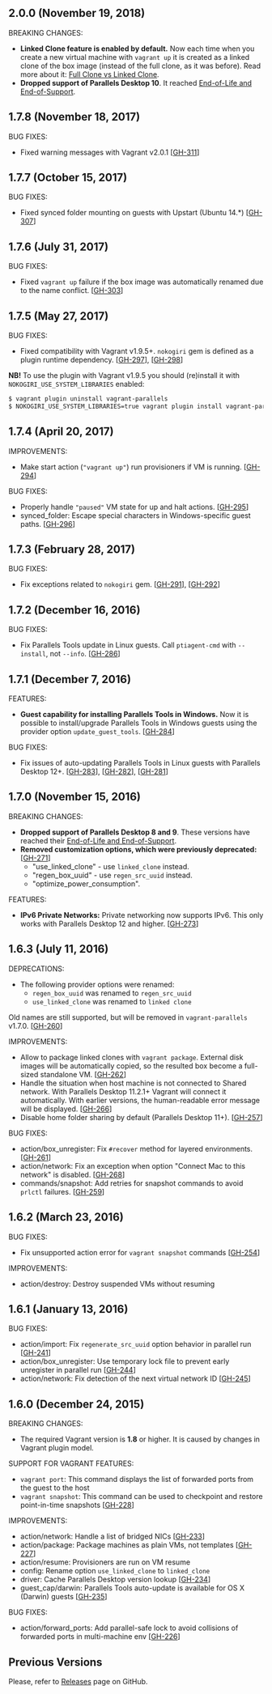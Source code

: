 ## 2.0.0 (November 19, 2018)
BREAKING CHANGES:
  - **Linked Clone feature is enabled by default.**
  Now each time when you create a new virtual machine with `vagrant up` it is
  created as a linked clone of the box image (instead of the full clone, as it
  was before). Read more about it:
  [Full Clone vs Linked Clone](http://parallels.github.io/vagrant-parallels/docs/configuration.html#linked_clone).
  - **Dropped support of Parallels Desktop 10**. It reached
  [End-of-Life and End-of-Support](http://kb.parallels.com/eu/122533).

## 1.7.8 (November 18, 2017)
BUG FIXES:
  - Fixed warning messages with Vagrant v2.0.1
  [[GH-311](https://github.com/Parallels/vagrant-parallels/issues/311)]

## 1.7.7 (October 15, 2017)
BUG FIXES:
  - Fixed synced folder mounting on guests with Upstart (Ubuntu 14.*)
  [[GH-307](https://github.com/Parallels/vagrant-parallels/issues/307)]


## 1.7.6 (July 31, 2017)
BUG FIXES:
  - Fixed `vagrant up` failure if the box image was automatically renamed due
  to the name conflict.
  [[GH-303](https://github.com/Parallels/vagrant-parallels/issues/303)]


## 1.7.5 (May 27, 2017)
BUG FIXES:
  - Fixed compatibility with Vagrant v1.9.5+. `nokogiri` gem is defined as
  a plugin runtime dependency.
  [[GH-297](https://github.com/Parallels/vagrant-parallels/issues/297)],
  [[GH-298](https://github.com/Parallels/vagrant-parallels/pull/298)]

  **NB!** To use the plugin with Vagrant v1.9.5 you should (re)install it with
  `NOKOGIRI_USE_SYSTEM_LIBRARIES` enabled:
  ```bash
  $ vagrant plugin uninstall vagrant-parallels
  $ NOKOGIRI_USE_SYSTEM_LIBRARIES=true vagrant plugin install vagrant-parallels
  ```


## 1.7.4 (April 20, 2017)
IMPROVEMENTS:
  - Make start action (`"vagrant up"`) run provisioners if VM is running.
  [[GH-294](https://github.com/Parallels/vagrant-parallels/pull/294)]

BUG FIXES:
  - Properly handle `"paused"` VM state for up and halt actions.
  [[GH-295](https://github.com/Parallels/vagrant-parallels/pull/295)]
  - synced_folder: Escape special characters in Windows-specific guest paths.
  [[GH-296](https://github.com/Parallels/vagrant-parallels/pull/296)]


## 1.7.3 (February 28, 2017)
BUG FIXES:
  - Fix exceptions related to `nokogiri` gem.
  [[GH-291](https://github.com/Parallels/vagrant-parallels/issues/291)],
  [[GH-292](https://github.com/Parallels/vagrant-parallels/issues/292)]


## 1.7.2 (December 16, 2016)
BUG FIXES:
  - Fix Parallels Tools update in Linux guests. Call `ptiagent-cmd` with `--install`,
  not `--info`. [[GH-286](https://github.com/Parallels/vagrant-parallels/pull/286)]


## 1.7.1 (December 7, 2016)
FEATURES:
  - **Guest capability for installing Parallels Tools in Windows.** Now it is
  possible to install/upgrade Parallels Tools in Windows guests using
  the provider option `update_guest_tools`. [[GH-284](https://github.com/Parallels/vagrant-parallels/pull/284)]

BUG FIXES:
  - Fix issues of auto-updating Parallels Tools in Linux guests with Parallels Desktop 12+.
  [[GH-283](https://github.com/Parallels/vagrant-parallels/pull/283)],
  [[GH-282](https://github.com/Parallels/vagrant-parallels/pull/282)],
  [[GH-281](https://github.com/Parallels/vagrant-parallels/pull/281)]


## 1.7.0 (November 15, 2016)
BREAKING CHANGES:
  - **Dropped support of Parallels Desktop 8 and 9**. These versions have
  reached their [End-of-Life and End-of-Support](http://kb.parallels.com/eu/122533).
  - **Removed customization options, which were previously deprecated:** [[GH-271](https://github.com/Parallels/vagrant-parallels/pull/271)]
    - "use_linked_clone" - use `linked_clone` instead.
    - "regen_box_uuid" - use `regen_src_uuid` instead.
    - "optimize_power_consumption".

FEATURES:
  - **IPv6 Private Networks:** Private networking now supports IPv6.
  This only works with Parallels Desktop 12 and higher.
  [[GH-273](https://github.com/Parallels/vagrant-parallels/pull/273)]


## 1.6.3 (July 11, 2016)
DEPRECATIONS:
  - The following provider options were renamed:
    - `regen_box_uuid` was renamed to `regen_src_uuid`
    - `use_linked_clone` was renamed to `linked clone`

  Old names are still supported, but will be removed in `vagrant-parallels` v1.7.0.
  [[GH-260](https://github.com/Parallels/vagrant-parallels/pull/260)]

IMPROVEMENTS:
  - Allow to package linked clones with `vagrant package`. External disk images
  will be automatically copied, so the resulted box become a full-sized
  standalone VM. [[GH-262](https://github.com/Parallels/vagrant-parallels/pull/262)]
  - Handle the situation when host machine is not connected to Shared network.
  With Parallels Desktop 11.2.1+ Vagrant will connect it automatically. With earlier
  versions, the human-readable error message will be displayed.
  [[GH-266](https://github.com/Parallels/vagrant-parallels/pull/266)]
  - Disable home folder sharing by default (Parallels Desktop 11+).
  [[GH-257](https://github.com/Parallels/vagrant-parallels/pull/257)]

BUG FIXES:
  - action/box_unregister: Fix `#recover` method  for layered environments.
  [[GH-261](https://github.com/Parallels/vagrant-parallels/pull/261)]
  - action/network: Fix an exception when option "Connect Mac to
  this network" is disabled. [[GH-268](https://github.com/Parallels/vagrant-parallels/pull/268)]
  - commands/snapshot: Add retries for snapshot commands to avoid `prlctl`
  failures. [[GH-259](https://github.com/Parallels/vagrant-parallels/pull/259)]


## 1.6.2 (March 23, 2016)
BUG FIXES:
  - Fix unsupported action error for `vagrant snapshot` commands [[GH-254](https://github.com/Parallels/vagrant-parallels/pull/254)]

IMPROVEMENTS:
  - action/destroy: Destroy suspended VMs without resuming

## 1.6.1 (January 13, 2016)

BUG FIXES:
  - action/import: Fix `regenerate_src_uuid` option behavior in parallel run
    [[GH-241](https://github.com/Parallels/vagrant-parallels/pull/241)]
  - action/box_unregister: Use temporary lock file to prevent early unregister
    in parallel run [[GH-244](https://github.com/Parallels/vagrant-parallels/pull/244)]
  - action/network: Fix detection of the next virtual network ID [[GH-245](https://github.com/Parallels/vagrant-parallels/pull/245)]


## 1.6.0 (December 24, 2015)
BREAKING CHANGES:

  - The required Vagrant version is **1.8** or higher. It is caused by changes
    in Vagrant plugin model.

SUPPORT FOR VAGRANT FEATURES:

  - `vagrant port`: This command displays the list of forwarded ports from the
    guest to the host
  - `vagrant snapshot`: This command can be used to checkpoint and restore
  point-in-time snapshots [[GH-228](https://github.com/Parallels/vagrant-parallels/pull/228)]

IMPROVEMENTS:

  - action/network: Handle a list of bridged NICs [[GH-233](https://github.com/Parallels/vagrant-parallels/pull/233)]
  - action/package: Package machines as plain VMs, not templates [[GH-227](https://github.com/Parallels/vagrant-parallels/pull/227)]
  - action/resume: Provisioners are run on VM resume
  - config: Rename option `use_linked_clone` to `linked_clone`
  - driver: Cache Parallels Desktop version lookup [[GH-234](https://github.com/Parallels/vagrant-parallels/pull/234)]
  - guest_cap/darwin: Parallels Tools auto-update is available for OS X (Darwin)
    guests [[GH-235](https://github.com/Parallels/vagrant-parallels/pull/235)]

BUG FIXES:

  - action/forward_ports: Add parallel-safe lock to avoid collisions of
    forwarded ports in multi-machine env [[GH-226](https://github.com/Parallels/vagrant-parallels/pull/226)]

## Previous Versions

Please, refer to [Releases](https://github.com/Parallels/vagrant-parallels/releases)
page on GitHub.
